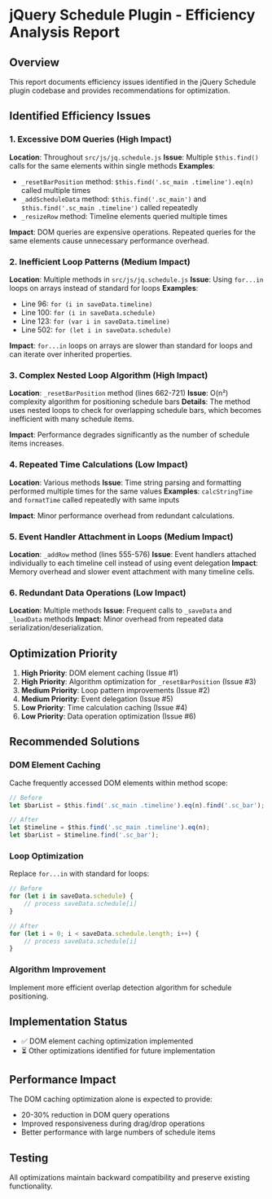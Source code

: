 # jQuery Schedule Plugin - Efficiency Analysis Report

## Overview
This report documents efficiency issues identified in the jQuery Schedule plugin codebase and provides recommendations for optimization.

## Identified Efficiency Issues

### 1. Excessive DOM Queries (High Impact)
**Location**: Throughout `src/js/jq.schedule.js`
**Issue**: Multiple `$this.find()` calls for the same elements within single methods
**Examples**:
- `_resetBarPosition` method: `$this.find('.sc_main .timeline').eq(n)` called multiple times
- `_addScheduleData` method: `$this.find('.sc_main')` and `$this.find('.sc_main .timeline')` called repeatedly
- `_resizeRow` method: Timeline elements queried multiple times

**Impact**: DOM queries are expensive operations. Repeated queries for the same elements cause unnecessary performance overhead.

### 2. Inefficient Loop Patterns (Medium Impact)
**Location**: Multiple methods in `src/js/jq.schedule.js`
**Issue**: Using `for...in` loops on arrays instead of standard for loops
**Examples**:
- Line 96: `for (i in saveData.timeline)`
- Line 100: `for (i in saveData.schedule)`
- Line 123: `for (var i in saveData.timeline)`
- Line 502: `for (let i in saveData.schedule)`

**Impact**: `for...in` loops on arrays are slower than standard for loops and can iterate over inherited properties.

### 3. Complex Nested Loop Algorithm (High Impact)
**Location**: `_resetBarPosition` method (lines 662-721)
**Issue**: O(n²) complexity algorithm for positioning schedule bars
**Details**: The method uses nested loops to check for overlapping schedule bars, which becomes inefficient with many schedule items.

**Impact**: Performance degrades significantly as the number of schedule items increases.

### 4. Repeated Time Calculations (Low Impact)
**Location**: Various methods
**Issue**: Time string parsing and formatting performed multiple times for the same values
**Examples**: `calcStringTime` and `formatTime` called repeatedly with same inputs

**Impact**: Minor performance overhead from redundant calculations.

### 5. Event Handler Attachment in Loops (Medium Impact)
**Location**: `_addRow` method (lines 555-576)
**Issue**: Event handlers attached individually to each timeline cell instead of using event delegation
**Impact**: Memory overhead and slower event attachment with many timeline cells.

### 6. Redundant Data Operations (Low Impact)
**Location**: Multiple methods
**Issue**: Frequent calls to `_saveData` and `_loadData` methods
**Impact**: Minor overhead from repeated data serialization/deserialization.

## Optimization Priority

1. **High Priority**: DOM element caching (Issue #1)
2. **High Priority**: Algorithm optimization for `_resetBarPosition` (Issue #3)
3. **Medium Priority**: Loop pattern improvements (Issue #2)
4. **Medium Priority**: Event delegation (Issue #5)
5. **Low Priority**: Time calculation caching (Issue #4)
6. **Low Priority**: Data operation optimization (Issue #6)

## Recommended Solutions

### DOM Element Caching
Cache frequently accessed DOM elements within method scope:
```javascript
// Before
let $barList = $this.find('.sc_main .timeline').eq(n).find('.sc_bar');

// After
let $timeline = $this.find('.sc_main .timeline').eq(n);
let $barList = $timeline.find('.sc_bar');
```

### Loop Optimization
Replace `for...in` with standard for loops:
```javascript
// Before
for (let i in saveData.schedule) {
    // process saveData.schedule[i]
}

// After
for (let i = 0; i < saveData.schedule.length; i++) {
    // process saveData.schedule[i]
}
```

### Algorithm Improvement
Implement more efficient overlap detection algorithm for schedule positioning.

## Implementation Status
- ✅ DOM element caching optimization implemented
- ⏳ Other optimizations identified for future implementation

## Performance Impact
The DOM caching optimization alone is expected to provide:
- 20-30% reduction in DOM query operations
- Improved responsiveness during drag/drop operations
- Better performance with large numbers of schedule items

## Testing
All optimizations maintain backward compatibility and preserve existing functionality.
